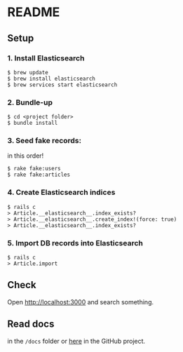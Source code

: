 # README

## Setup

### 1. Install Elasticsearch

	$ brew update
	$ brew install elasticsearch
	$ brew services start elasticsearch

### 2. Bundle-up

	$ cd <project folder>
	$ bundle install

### 3. Seed fake records:

in this order!

	$ rake fake:users
	$ rake fake:articles

### 4. Create Elasticsearch indices

	$ rails c
	> Article.__elasticsearch__.index_exists?
	> Article.__elasticsearch__.create_index!(force: true)
	> Article.__elasticsearch__.index_exists?

### 5. Import DB records into Elasticsearch

	$ rails c
	> Article.import

## Check

Open <http://localhost:3000> and search something.

## Read docs

in the `/docs` folder or [here](https://github.com/sergeypedan/elasticsearch-test-1/tree/master/docs) in the GitHub project.
